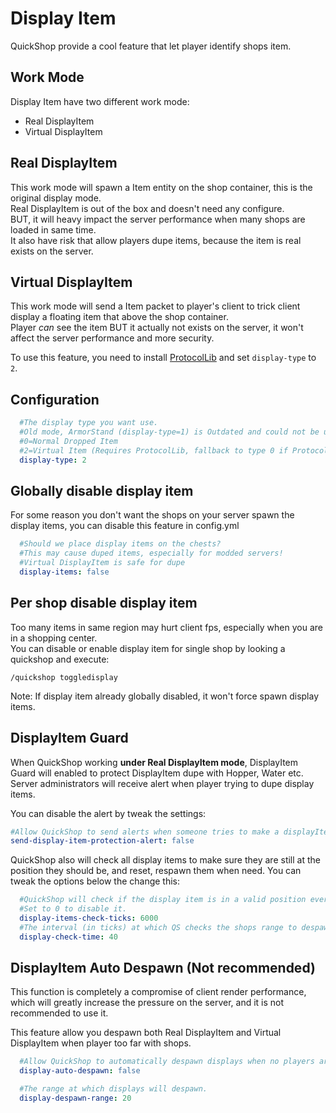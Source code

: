 # Display Item

QuickShop provide a cool feature that let player identify shops item.

## Work Mode

Display Item have two different work mode:

* Real DisplayItem
* Virtual DisplayItem

## Real DisplayItem

This work mode will spawn a Item entity on the shop container, this is the original display mode.  
Real DisplayItem is out of the box and doesn't need any configure.  
BUT, it will heavy impact the server performance when many shops are loaded in same time.  
It also have risk that allow players dupe items, because the item is real exists on the server.

## Virtual DisplayItem

This work mode will send a Item packet to player's client to trick client display a floating item that above the shop container.  
Player *can* see the item BUT it actually not exists on the server, it won't affect the server performance and more security.

To use this feature, you need to install [ProtocolLib](https://www.spigotmc.org/resources/protocollib.1997/) and set `display-type` to `2`.

## Configuration

```yaml
  #The display type you want use.
  #Old mode, ArmorStand (display-type=1) is Outdated and could not be used
  #0=Normal Dropped Item
  #2=Virtual Item (Requires ProtocolLib, fallback to type 0 if ProtocolLib is not installed)
  display-type: 2
```

## Globally disable display item

For some reason you don't want the shops on your server spawn the display items, you can disable this feature in config.yml

```yaml
  #Should we place display items on the chests?
  #This may cause duped items, especially for modded servers!
  #Virtual DisplayItem is safe for dupe
  display-items: false
```

## Per shop disable display item

Too many items in same region may hurt client fps, especially when you are in a shopping center.  
You can disable or enable display item for single shop by looking a quickshop and execute:

```mcfunction
/quickshop toggledisplay
```

Note: If display item already globally disabled, it won't force spawn display items.

## DisplayItem Guard

When QuickShop working **under Real DisplayItem mode**, DisplayItem Guard will enabled to protect DisplayItem dupe with Hopper, Water etc.  
Server administrators will receive alert when player trying to dupe display items.  

You can disable the alert by tweak the settings:

```yaml
#Allow QuickShop to send alerts when someone tries to make a displayItem exploit.
send-display-item-protection-alert: false
```

QuickShop also will check all display items to make sure they are still at the position they should be, and reset, respawn them when need. 
You can tweak the options below the change this:

```yaml
  #QuickShop will check if the display item is in a valid position every specified amount of ticks.
  #Set to 0 to disable it.
  display-items-check-ticks: 6000
  #The interval (in ticks) at which QS checks the shops range to despawn/spawn displays.
  display-check-time: 40
```

## DisplayItem Auto Despawn (Not recommended)

This function is completely a compromise of client render performance, which will greatly increase the pressure on the server, and it is not recommended to use it.

This feature allow you despawn both Real DisplayItem and Virtual DisplayItem when player too far with shops.

```yaml
  #Allow QuickShop to automatically despawn displays when no players are in range of the shop.
  display-auto-despawn: false

  #The range at which displays will despawn.
  display-despawn-range: 20
```
